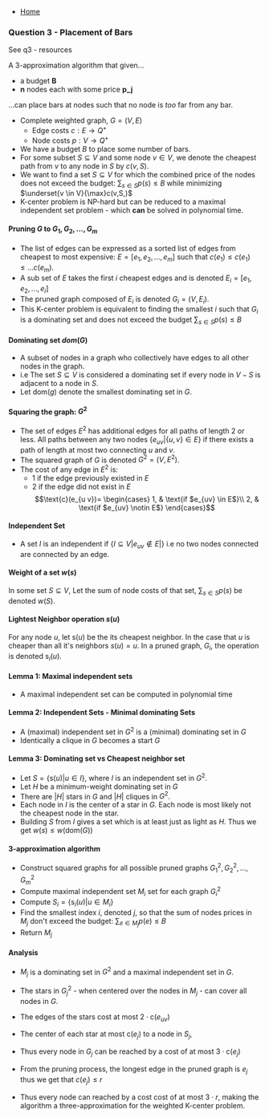 * [Home](README.md)

### Question 3 - Placement of Bars

See q3 - resources

A 3-approximation algorithm that given...
* a budget **B**
* **n** nodes each with some price **p_j**

...can place bars at nodes such that no node is *too* far from any bar.

* Complete weighted graph, $G=(V,E)$
  * Edge costs $c: E \to Q^+$
  * Node costs $p: V \to Q^+$
* We have a budget $B$ to place some number of bars.
* For some subset $S \subseteq V$ and some node $v \in V$, we denote the cheapest path from $v$ to any node in $S$ by $c(v,S)$.
* We want to find a set $S \subseteq V$ for which the combined price of the nodes does not exceed the budget: $\sum_{s \in S}{p(s)} \leq B$ while minimizing $\underset{v \in V}{\max}c(v,S,)$
* K-center problem is NP-hard but can be reduced to a maximal independent set problem - which **can** be solved in polynomial time.


#### Pruning $G$ to $G_1,G_2,...,G_m$
* The list of edges can be expressed as a sorted list of edges from cheapest to most expensive: $E=[e_1,e_2,...,e_m]$ such that $c(e_1) \leq c(e_1) \leq ... c(e_m)$.
* A sub set of $E$ takes the first $i$ cheapest edges and is denoted $E_i=[e_1,e_2,...,e_i]$
* The pruned graph composed of $E_i$ is denoted $G_i=(V,E_i)$.
* This K-center problem is equivalent to finding the smallest $i$ such that $G_i$ is a dominating set and does not exceed the budget $\sum_{s \in S}{p(s)} \leq B$

#### Dominating set $dom(G)$
* A subset of nodes in a graph who collectively have edges to all other nodes in the graph.
* i.e The set $S \subseteq V$ is considered a dominating set if every node in $V-S$ is adjacent to a node in $S$.
* Let $\text{dom}(g)$ denote the smallest dominating set in $G$.

#### Squaring the graph: $G^2$
* The set of edges $E^2$ has additional edges for all paths of length 2 or less. All paths between any two nodes $\{e_{uv} | \{u,v\} \in E\}$ if there exists a path of length at most two connecting $u$ and $v$.
* The squared graph of $G$ is denoted $G^{2}=(V,E^2)$.
* The cost of any edge in $E^2$ is:
  * 1 if the edge previously existed in $E$
  * 2 if the edge did not exist in $E$
$$\text{c}(e_{u v})=
\begin{cases}
1,  & \text{if $e_{uv} \in E$}\\
2,  & \text{if $e_{uv} \notin E$}
\end{cases}$$

#### Independent Set
* A set $I$ is an independent if $\{I \subseteq V | e_{u v} \notin E | \}$ i.e no two nodes connected are connected by an edge.

#### Weight of a set $w(s)$
In some set $S \subseteq V$, Let the sum of node costs of that set, $\sum_{s \in S}p(s)$ be denoted $w(S)$.

#### Lightest Neighbor operation $s(u)$
For any node $u$, let $\text{s}(u)$ be the its cheapest neighbor. In the case that $u$ is cheaper than all it's neighbors $s(u)=u$. In a pruned graph, $G_i$, the operation is denoted $\text{s}_i(u)$.

#### Lemma 1: Maximal independent sets
* A maximal independent set can be computed in polynomial time

#### Lemma 2: Independent Sets - Minimal dominating Sets
* A (maximal) independent set in $G^2$ is a (minimal) dominating set in $G$
* Identically a clique in $G$ becomes a start $G$

#### Lemma 3: Dominating set vs Cheapest neighbor set
* Let $S=\{\text{s}(u)|u \in I\}$, where $I$ is an independent set in $G^2$.
* Let $H$ be a minimum-weight dominating set in $G$
* There are $|H|$ stars in $G$ and $|H|$ cliques in $G^2$.
* Each node in $I$ is the center of a star in $G$. Each node is most likely not the cheapest node in the star.
* Building $S$ from $I$ gives a set which is at least just as light as $H$. Thus we get $w(s) \leq w(\text{dom}(G))$

#### 3-approximation algorithm
* Construct squared graphs for all possible pruned graphs $G_1^2,G_2^2,...,G_m^2$
* Compute maximal independent set $M_i$ set for each graph $G_i^2$
* Compute $S_i = \{\text{s}_i(u)|u \in M_i\}$
* Find the smallest index $i$, denoted $j$, so that the sum of nodes prices in $M_j$ don't exceed the budget: $\sum_{e \in M_j}{p(e)} \leq B$
* Return $M_j$


#### Analysis
* $M_j$ is a dominating set in $G^2$ and a maximal independent set in $G$.
* The stars in $G_j^2$ - when centered over the nodes in $M_j$ - can cover all nodes in $G$.
* The edges of the stars cost at most $2 \cdot \text{c}(e_{uv})$
* The center of each star at most $\text{c}(e_j)$ to a node in $S_j$,
* Thus every node in $G_j$ can be reached by a cost of at most $3 \cdot \text{c}(e_j)$

* From the pruning process, the longest edge in the pruned graph is $e_j$ thus we get that $c(e_j)\leq r$
* Thus every node can reached by a cost cost of at most $3 \cdot r$, making the algorithm a three-approximation for the weighted K-center problem.
